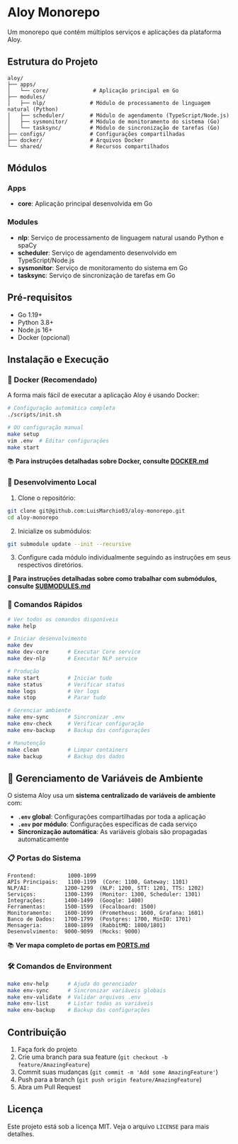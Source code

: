 # Aloy Monorepo

Um monorepo que contém múltiplos serviços e aplicações da plataforma Aloy.

## Estrutura do Projeto

```
aloy/
├── apps/
│   └── core/              # Aplicação principal em Go
├── modules/
│   ├── nlp/              # Módulo de processamento de linguagem natural (Python)
│   ├── scheduler/        # Módulo de agendamento (TypeScript/Node.js)
│   ├── sysmonitor/       # Módulo de monitoramento do sistema (Go)
│   └── tasksync/         # Módulo de sincronização de tarefas (Go)
├── configs/              # Configurações compartilhadas
├── docker/               # Arquivos Docker
└── shared/               # Recursos compartilhados
```

## Módulos

### Apps

- **core**: Aplicação principal desenvolvida em Go

### Modules

- **nlp**: Serviço de processamento de linguagem natural usando Python e spaCy
- **scheduler**: Serviço de agendamento desenvolvido em TypeScript/Node.js
- **sysmonitor**: Serviço de monitoramento do sistema em Go
- **tasksync**: Serviço de sincronização de tarefas em Go

## Pré-requisitos

- Go 1.19+
- Python 3.8+
- Node.js 16+
- Docker (opcional)

## Instalação e Execução

### 🐳 Docker (Recomendado)

A forma mais fácil de executar a aplicação Aloy é usando Docker:

```bash
# Configuração automática completa
./scripts/init.sh

# OU configuração manual
make setup
vim .env  # Editar configurações
make start
```

📚 **Para instruções detalhadas sobre Docker, consulte [DOCKER.md](./DOCKER.md)**

### 🔧 Desenvolvimento Local

1. Clone o repositório:

```bash
git clone git@github.com:LuisMarchio03/aloy-monorepo.git
cd aloy-monorepo
```

2. Inicialize os submódulos:

```bash
git submodule update --init --recursive
```

3. Configure cada módulo individualmente seguindo as instruções em seus respectivos diretórios.

**📖 Para instruções detalhadas sobre como trabalhar com submódulos, consulte [SUBMODULES.md](./SUBMODULES.md)**

### 🚀 Comandos Rápidos

```bash
# Ver todos os comandos disponíveis
make help

# Iniciar desenvolvimento
make dev
make dev-core      # Executar Core service
make dev-nlp       # Executar NLP service

# Produção
make start         # Iniciar tudo
make status        # Verificar status
make logs          # Ver logs
make stop          # Parar tudo

# Gerenciar ambiente
make env-sync      # Sincronizar .env
make env-check     # Verificar configuração
make env-backup    # Backup das configurações

# Manutenção
make clean         # Limpar containers
make backup        # Backup dos dados
```

## 🔧 Gerenciamento de Variáveis de Ambiente

O sistema Aloy usa um **sistema centralizado de variáveis de ambiente** com:

- **`.env` global**: Configurações compartilhadas por toda a aplicação
- **`.env` por módulo**: Configurações específicas de cada serviço
- **Sincronização automática**: As variáveis globais são propagadas automaticamente

### 📋 Portas do Sistema

```
Frontend:          1000-1099
APIs Principais:   1100-1199  (Core: 1100, Gateway: 1101)
NLP/AI:           1200-1299  (NLP: 1200, STT: 1201, TTS: 1202)
Serviços:         1300-1399  (Monitor: 1300, Scheduler: 1301)
Integrações:      1400-1499  (Google: 1400)
Ferramentas:      1500-1599  (Focalboard: 1500)
Monitoramento:    1600-1699  (Prometheus: 1600, Grafana: 1601)
Banco de Dados:   1700-1799  (Postgres: 1700, MinIO: 1701)
Mensageria:       1800-1899  (RabbitMQ: 1800/1801)
Desenvolvimento:  9000-9099  (Mocks: 9000)
```

📚 **Ver mapa completo de portas em [PORTS.md](./PORTS.md)**

### 🛠️ Comandos de Environment

```bash
make env-help      # Ajuda do gerenciador
make env-sync      # Sincronizar variáveis globais
make env-validate  # Validar arquivos .env
make env-list      # Listar todas as variáveis
make env-backup    # Backup das configurações
```

## Contribuição

1. Faça fork do projeto
2. Crie uma branch para sua feature (`git checkout -b feature/AmazingFeature`)
3. Commit suas mudanças (`git commit -m 'Add some AmazingFeature'`)
4. Push para a branch (`git push origin feature/AmazingFeature`)
5. Abra um Pull Request

## Licença

Este projeto está sob a licença MIT. Veja o arquivo `LICENSE` para mais detalhes.
